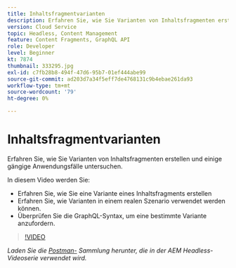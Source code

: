 ```yaml
---
title: Inhaltsfragmentvarianten
description: Erfahren Sie, wie Sie Varianten von Inhaltsfragmenten erstellen und einige gängige Anwendungsfälle untersuchen.
version: Cloud Service
topic: Headless, Content Management
feature: Content Fragments, GraphQL API
role: Developer
level: Beginner
kt: 7874
thumbnail: 333295.jpg
exl-id: c7fb28b8-494f-47d6-95b7-01ef444abe99
source-git-commit: ad203d7a34f5eff7de4768131c9b4ebae261da93
workflow-type: tm+mt
source-wordcount: '79'
ht-degree: 0%

---
```


# Inhaltsfragmentvarianten

Erfahren Sie, wie Sie Varianten von Inhaltsfragmenten erstellen und einige gängige Anwendungsfälle untersuchen.

In diesem Video werden Sie:

+ Erfahren Sie, wie Sie eine Variante eines Inhaltsfragments erstellen
+ Erfahren Sie, wie Varianten in einem realen Szenario verwendet werden können.
+ Überprüfen Sie die GraphQL-Syntax, um eine bestimmte Variante anzufordern.

>[!VIDEO](https://video.tv.adobe.com/v/333295/?quality=12&learn=on)

_Laden Sie die  [Postman-](./assets/aem-headless-video-series.postman_collection.json) Sammlung herunter, die in der AEM Headless-Videoserie verwendet wird._
